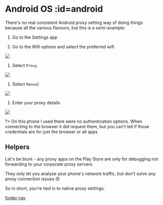 # <i class="i-android"></i> Android OS :id=android

There's no real consistent Android proxy setting way of doing things because all the various flavours, but this is a _semi_-example:

1. Go to the Settings app

1. Go to the Wifi options and select the preferred wifi

 ![](../assets/windows/image19.jpg)

1. Select `Proxy`

 ![](../assets/windows/image20.jpg)

1. Select `Manual`

 ![](../assets/windows/image21.jpg)

1. Enter your proxy details

 ![](../assets/windows/image22.jpg)

?> On this phone I used there were no authentication options. When connecting to the browser it did request them, but you can't tell if those credentials are for just the browser or all apps

## Helpers

Let's be blunt - any proxy apps on the Play Store are only for debugging not forwarding to your corporate proxy servers.

They only let you analyse your phone's network traffic, but don't solve any proxy connection issues :disappointed:

So in short, you're tied in to native proxy settings.

[footer nav](../site/footer.md ':include')
